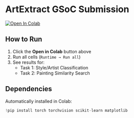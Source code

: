 # ArtExtract GSoC Submission

[![Open In Colab](https://colab.research.google.com/assets/colab-badge.svg)]([https://colab.research.google.com/github/YOUR-GITHUB-USERNAME/REPO-NAME/blob/main/FILENAME.ipynb](https://colab.research.google.com/github/cherry51015/ArtExtract-GSoC-2025/blob/main/ArtExtract.ipynb#scrollTo=eZ8VAzWof4Tk))

## How to Run
1. Click the **Open in Colab** button above
2. Run all cells (`Runtime → Run all`)
3. See results for:
   - Task 1: Style/Artist Classification
   - Task 2: Painting Similarity Search

## Dependencies
Automatically installed in Colab:
```python
!pip install torch torchvision scikit-learn matplotlib
```
